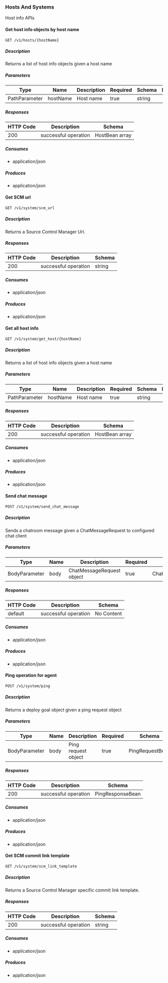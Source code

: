 ### Hosts And Systems

Host info APIs

#### Get host info objects by host name
```
GET /v1/hosts/{hostName}
```

##### Description

Returns a list of host info objects given a host name

##### Parameters
|Type|Name|Description|Required|Schema|Default|
|----|----|----|----|----|----|
|PathParameter|hostName|Host name|true|string||


##### Responses
|HTTP Code|Description|Schema|
|----|----|----|
|200|successful operation|HostBean array|


##### Consumes

* application/json

##### Produces

* application/json

#### Get SCM url
```
GET /v1/system/scm_url
```

##### Description

Returns a Source Control Manager Url.

##### Responses
|HTTP Code|Description|Schema|
|----|----|----|
|200|successful operation|string|


##### Consumes

* application/json

##### Produces

* application/json

#### Get all host info
```
GET /v1/system/get_host/{hostName}
```

##### Description

Returns a list of host info objects given a host name

##### Parameters
|Type|Name|Description|Required|Schema|Default|
|----|----|----|----|----|----|
|PathParameter|hostName|Host name|true|string||


##### Responses
|HTTP Code|Description|Schema|
|----|----|----|
|200|successful operation|HostBean array|


##### Consumes

* application/json

##### Produces

* application/json

#### Send chat message
```
POST /v1/system/send_chat_message
```

##### Description

Sends a chatroom message given a ChatMessageRequest to configured chat client

##### Parameters
|Type|Name|Description|Required|Schema|Default|
|----|----|----|----|----|----|
|BodyParameter|body|ChatMessageRequest object|true|ChatMessageBean||


##### Responses
|HTTP Code|Description|Schema|
|----|----|----|
|default|successful operation|No Content|


##### Consumes

* application/json

##### Produces

* application/json

#### Ping operation for agent 
```
POST /v1/system/ping
```

##### Description

Returns a deploy goal object given a ping request object

##### Parameters
|Type|Name|Description|Required|Schema|Default|
|----|----|----|----|----|----|
|BodyParameter|body|Ping request object|true|PingRequestBean||


##### Responses
|HTTP Code|Description|Schema|
|----|----|----|
|200|successful operation|PingResponseBean|


##### Consumes

* application/json

##### Produces

* application/json

#### Get SCM commit link template
```
GET /v1/system/scm_link_template
```

##### Description

Returns a Source Control Manager specific commit link template.

##### Responses
|HTTP Code|Description|Schema|
|----|----|----|
|200|successful operation|string|


##### Consumes

* application/json

##### Produces

* application/json

